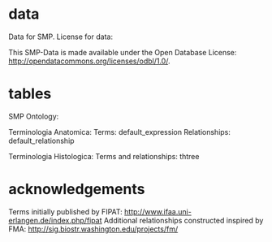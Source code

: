 data
====

Data for SMP. License for data:

This SMP-Data is made available under the Open Database License: http://opendatacommons.org/licenses/odbl/1.0/.

tables
======

SMP Ontology:

Terminologia Anatomica:
Terms:              default_expression
Relationships:     default_relationship

Terminologia Histologica:
Terms and relationships: thtree

acknowledgements
================

Terms initially published by FIPAT: http://www.ifaa.uni-erlangen.de/index.php/fipat
Additional relationships constructed inspired by FMA: http://sig.biostr.washington.edu/projects/fm/